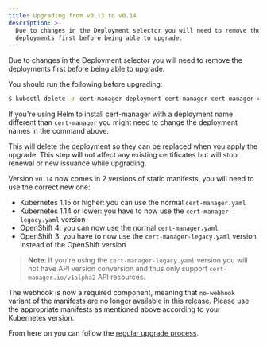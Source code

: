```yaml
---
title: Upgrading from v0.13 to v0.14
description: >-
  Due to changes in the Deployment selector you will need to remove the
  deployments first before being able to upgrade.
---
```


Due to changes in the Deployment selector you will need to remove the
deployments first before being able to upgrade.

You should run the following before upgrading:

```bash
$ kubectl delete -n cert-manager deployment cert-manager cert-manager-cainjector cert-manager-webhook
```

If you're using Helm to install cert-manager with a deployment name different
than `cert-manager` you might need to change the deployment names in the command
above.

This will delete the deployment so they can be replaced when you apply the
upgrade. This step will not affect any existing certificates but will stop
renewal or new issuance while upgrading.

Version `v0.14` now comes in 2 versions of static manifests, you will need to
use the correct new one:

- Kubernetes 1.15 or higher: you can use the normal `cert-manager.yaml`
- Kubernetes 1.14 or lower: you have to now use the `cert-manager-legacy.yaml`
  version
- OpenShift 4: you can now use the normal `cert-manager.yaml`
- OpenShift 3: you have to now use the `cert-manager-legacy.yaml` version
  instead of the OpenShift version

> **Note**: If you're using the `cert-manager-legacy.yaml` version you will not
> have API version conversion and thus only support `cert-manager.io/v1alpha2`
> API resources.

The webhook is now a required component, meaning that `no-webhook` variant of
the manifests are no longer available in this release. Please use the
appropriate manifests as mentioned above according to your Kubernetes version.

From here on you can follow the [regular upgrade process](../).
